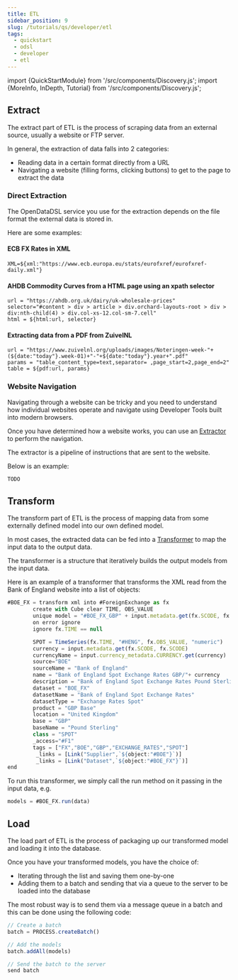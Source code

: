 ```yaml
---
title: ETL
sidebar_position: 9
slug: /tutorials/qs/developer/etl
tags:
  - quickstart
  - odsl
  - developer
  - etl
---
```

import {QuickStartModule} from '/src/components/Discovery.js';
import {MoreInfo, InDepth, Tutorial} from '/src/components/Discovery.js';

<QuickStartModule text="This quickstart module is an overview on extracting data from remote services, transforming and loading it." />

## Extract
The extract part of ETL is the process of scraping data from an external source, usually a website or FTP server.

In general, the extraction of data falls into 2 categories:
* Reading data in a certain format directly from a URL
* Navigating a website (filling forms, clicking buttons) to get to the page to extract the data

### Direct Extraction
The OpenDataDSL service you use for the extraction depends on the file format the external data is stored in.

Here are some examples:

#### ECB FX Rates in XML
```
XML=${xml:"https://www.ecb.europa.eu/stats/eurofxref/eurofxref-daily.xml"}
```

#### AHDB Commodity Curves from a HTML page using an xpath selector
```
url = "https://ahdb.org.uk/dairy/uk-wholesale-prices"
selector="#content > div > article > div.orchard-layouts-root > div > div:nth-child(4) > div.col-xs-12.col-sm-7.cell"
html = ${html:url, selector}
```

#### Extracting data from a PDF from ZuivelNL
```
url = "https://www.zuivelnl.org/uploads/images/Noteringen-week-"+(${date:"today"}.week-01)+"-"+${date:"today"}.year+".pdf"
params = "table_content_type=text,separator= ,page_start=2,page_end=2"
table = ${pdf:url, params}
```

<InDepth href="/docs/odsl/service/services#external-data-collection-services" />

### Website Navigation
Navigating through a website can be tricky and you need to understand how individual websites operate and navigate using Developer Tools built into modern browsers.

Once you have determined how a website works, you can use an [Extractor](/docs/odsl/variable/extractor) to perform the navigation.

The extractor is a pipeline of instructions that are sent to the website.

Below is an example:

```js
TODO
```

<MoreInfo href="/docs/odsl/variable/extractor" />

## Transform
The transform part of ETL is the process of mapping data from some externally defined model into our own defined model.

In most cases, the extracted data can be fed into a [Transformer](/docs/odsl/variable/transformer) to map the input data to the output data.

The transformer is a structure that iteratively builds the output models from the input data.

Here is an example of a transformer that transforms the XML read from the Bank of England website into a list of objects:

```js
#BOE_FX = transform xml into #ForeignExchange as fx
        create with Cube clear TIME, OBS_VALUE
        unique model = "#BOE_FX_GBP" + input.metadata.get(fx.SCODE, fx.SCODE)
        on error ignore
        ignore fx.TIME == null

        SPOT = TimeSeries(fx.TIME, "#HENG", fx.OBS_VALUE, "numeric")
        currency = input.metadata.get(fx.SCODE, fx.SCODE)
        currencyName = input.currency_metadata.CURRENCY.get(currency)
        source="BOE"
        sourceName = "Bank of England"
        name = "Bank of England Spot Exchange Rates GBP/"+ currency
        description = "Bank of England Spot Exchange Rates Pound Sterling Vs " + currencyName
        dataset = "BOE_FX"
        datasetName = "Bank of England Spot Exchange Rates"
        datasetType = "Exchange Rates Spot"
        product = "GBP Base"
        location = "United Kingdom"
        base = "GBP"
        baseName = "Pound Sterling"
        class = "SPOT"
        _access="#F1"
        tags = ["FX","BOE","GBP","EXCHANGE_RATES","SPOT"]
         _links = [Link("Supplier",`${object:"#BOE"}`)]
         _links = [Link("Dataset",`${object:"#BOE_FX"}`)]
end
```

To run this transformer, we simply call the run method on it passing in the input data, e.g.

```js
models = #BOE_FX.run(data)
```

<MoreInfo href="/docs/odsl/variable/transformer" />

## Load
The load part of ETL is the process of packaging up our transformed model and loading it into the database.

Once you have your transformed models, you have the choice of:
* Iterating through the list and saving them one-by-one
* Adding them to a batch and sending that via a queue to the server to be loaded into the database

The most robust way is to send them via a message queue in a batch and this can be done using the following code:

```js
// Create a batch
batch = PROCESS.createBatch()

// Add the models
batch.addAll(models)

// Send the batch to the server
send batch
```
